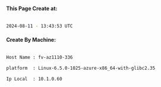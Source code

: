 
   
#### This Page Create at:

```bash

2024-08-11 - 13:43:53 UTC

```

#### Create By Machine:

```bash

Host Name : fv-az1110-336

platform  : Linux-6.5.0-1025-azure-x86_64-with-glibc2.35

Ip Local  : 10.1.0.60

```

